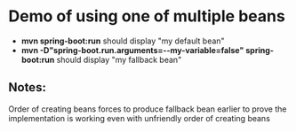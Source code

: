 # Demo of using one of multiple beans

- **mvn spring-boot:run** should display "my default bean"
- **mvn -D"spring-boot.run.arguments=--my-variable=false" spring-boot:run** should display "my fallback bean"

## Notes:
Order of creating beans forces to produce fallback bean earlier to prove the implementation is working even with unfriendly order of creating beans
